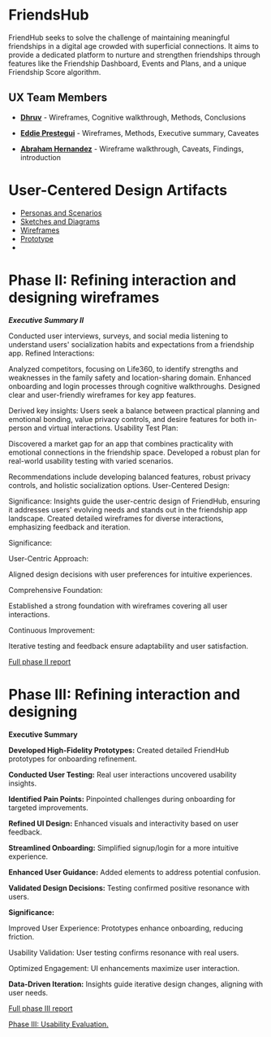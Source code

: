 
# FriendsHub

FriendHub seeks to solve the challenge of maintaining meaningful friendships in a digital age crowded with superficial connections. It aims to provide a dedicated platform to nurture and strengthen friendships through features like the Friendship Dashboard, Events and Plans, and a unique Friendship Score algorithm.

## UX Team Members

* **[Dhruv](https://github.com/UsabilityEngineering/ux-portfolio-dbahlgit/blob/master/j01/)** -  Wireframes, Cognitive walkthrough, Methods, Conclusions
> 
* **[Eddie Prestegui](https://usabilityengineering.github.io/ux-portfolio-Eddieprestegui/j01/)** - Wireframes, Methods, Executive summary, Caveates 
>
* **[Abraham Hernandez](https://usabilityengineering.github.io/ux-portfolio-AbramHernandez/j01/)** - Wireframe walkthrough, Caveats, Findings, introduction
>

# User-Centered Design Artifacts
 

* [Personas and Scenarios](personas/)
* [Sketches and Diagrams](sketches/)
* [Wireframes](wireframes/)
* [Prototype](https://xd.adobe.com/view/b36ea3c3-004f-4d81-aadc-a46d961bf9fe-e63d/)
* 
# Phase II: Refining interaction and designing wireframes
***Executive Summary II***

Conducted user interviews, surveys, and social media listening to understand users' socialization habits and expectations from a friendship app.
Refined Interactions:

Analyzed competitors, focusing on Life360, to identify strengths and weaknesses in the family safety and location-sharing domain.
Enhanced onboarding and login processes through cognitive walkthroughs.
Designed clear and user-friendly wireframes for key app features.

Derived key insights: Users seek a balance between practical planning and emotional bonding, value privacy controls, and desire features for both in-person and virtual interactions.
Usability Test Plan:

Discovered a market gap for an app that combines practicality with emotional connections in the friendship space.
Developed a robust plan for real-world usability testing with varied scenarios.

Recommendations include developing balanced features, robust privacy controls, and holistic socialization options.
User-Centered Design:

Significance: Insights guide the user-centric design of FriendHub, ensuring it addresses users' evolving needs and stands out in the friendship app landscape.
Created detailed wireframes for diverse interactions, emphasizing feedback and iteration.

Significance:

  User-Centric Approach:

Aligned design decisions with user preferences for intuitive experiences.

Comprehensive Foundation:

Established a strong foundation with wireframes covering all user interactions.

Continuous Improvement:

Iterative testing and feedback ensure adaptability and user satisfaction.

[Full phase II report](phaseII/)


# Phase III: Refining interaction and designing

**Executive Summary**

**Developed High-Fidelity Prototypes:** Created detailed FriendHub prototypes for onboarding refinement.

**Conducted User Testing:** Real user interactions uncovered usability insights.

**Identified Pain Points:** Pinpointed challenges during onboarding for targeted improvements.

**Refined UI Design:** Enhanced visuals and interactivity based on user feedback.

**Streamlined Onboarding:** Simplified signup/login for a more intuitive experience.

**Enhanced User Guidance:** Added elements to address potential confusion.

**Validated Design Decisions:** Testing confirmed positive resonance with users.

**Significance:**

Improved User Experience: Prototypes enhance onboarding, reducing friction.

Usability Validation: User testing confirms resonance with real users.

Optimized Engagement: UI enhancements maximize user interaction.

**Data-Driven Iteration:** Insights guide iterative design changes, aligning with user needs.


[Full phase III report](phaseIII/) <br>

[Phase III: Usability Evaluation.](phaseIIIEval/) 
 


